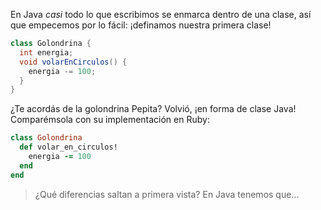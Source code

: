 
En Java _casi_ todo lo que escribimos se enmarca dentro de una clase, así que empecemos por lo fácil: ¡definamos nuestra primera clase!

```java
class Golondrina {
  int energia;
  void volarEnCirculos() {
    energia -= 100;
  }
}
```

¿Te acordás de la golondrina Pepita? Volvió, ¡en forma de clase Java! Comparémsola con su implementación en Ruby: 

```ruby
class Golondrina
  def volar_en_circulos!
    energia -= 100
  end
end
```

> ¿Qué diferencias saltan a primera vista? 
> En Java tenemos que...

